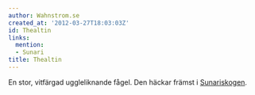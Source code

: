 ```yaml
---
author: Wahnstrom.se
created_at: '2012-03-27T18:03:03Z'
id: Thealtin
links:
  mention:
  - Sunari
title: Thealtin
---
```


En stor, vitfärgad uggleliknande fågel. Den häckar främst i [Sunariskogen].

  [Sunariskogen]: Sunari